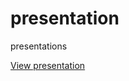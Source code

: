 # presentation
presentations

[View presentation](https://gitpitch.com/lulogit/presentation/master?grs=github&t=night)
